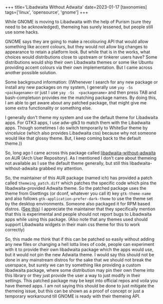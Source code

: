 +++
title='Libadwaita Without Adwaita'
date=2023-01-17
[taxonomies]
tags=['linux', 'opensource', 'gnome']
+++

While GNOME is moving to Libadwaita with the help of Purism (sure they need to be acknowledged), themeing has surely lessened, but people still use some hacks.
<!-- more --> GNOME says they are going to make a recolouring API that would allow something like accent colours, but they would not allow big changes to appearance to retain a platform look. But while that is in the works, what choices would distributions close to upstream or tinkerer users have? Some distributions would ship their own Libadwaita themes or some like Ubuntu providing accent colours via their own implementation. But I came across another possible solution.

Some background information:
((Whenever I search for any new package or install any new packages on my system, I generally use ```yay -Ss <packagename>``` or just I use ```yay -Ss  <packagename>``` and then press TAB and bash-completuon provides me the matching package names. By doing this, I am able to get aware about any patched package, that might give me some extra functionality or something else.

I generally don't theme my system and use the default theme for Libadwaita apps. For GTK3 apps, I use adw-gtk3 to match them with the Libadwaita apps. Though sometimes I do switch temporarily to WhiteSur theme by vinceluice (which also provides Libadwaita css) because why not someone would like that glossy theme. But, I keep coming back to the default theme.))

So, long ago I came across this package called [libadwaita-without-adwaita](https://aur.archlinux.org/packages/libadwaita-without-adwaita-git) on AUR (Arch User Repository). As I mentioned I don't care about themeing not available as I use the default theme generally, but still this libadwaita-without-adwaita grabbed my attention.

So, the maintainer of this AUR package (named ich) has provided a patch called ```themeing_patch.diff``` which patches the specific code which pins the libadwaita-provided Adwaita theme. So the patched package uses the theme from Gsettings (or dconf, whatever you call it) key ```gtk-theme-name``` and also follows ```gtk-application-prefer-dark-theme``` to use the theme set by the desktop environments. Someone also packaged it for RPM based distros. ([See this](https://www.reddit.com/r/Fedora/comments/v4miox/managed_to_patch_libadwaita_to_use_gtk_4_instead/)) I appreciate the maintainer that they specifically mention that this is experimental and people should not report bugs to Libadwaita apps while using this package. (Also note that any themes used should support Libadwaita widgets in their main css theme for this to work correctly)

So, this made me think that if this can be patched so easily without adding any new files or changing a hell lotta lines of code, people can experiment with it to provide their own libadwaita package which the apps would use, but it would not pin the new Adwaita theme. I would say this should not be done in any mainstream distros for the sake that we should not break the userspace, but surely we can try something like providing a custom libadwaita package, where some distribution may pin their own theme into this library or they just provide the user a way to just modify in their settings. This patched package may be kept into official repos and voila you have themed apps. I am not saying this should be done to just mitigate the themeing issue, but this can be shown as a proof of concept or just a temporary workaround till GNOME is ready with their themeing API.
